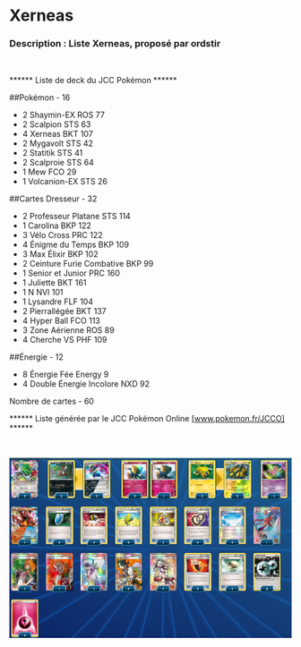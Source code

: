 # Xerneas

### Description : Liste Xerneas, proposé par ordstir

<br>

****** Liste de deck du JCC Pokémon ******

##Pokémon - 16

* 2 Shaymin-EX ROS 77
* 2 Scalpion STS 63
* 4 Xerneas BKT 107
* 2 Mygavolt STS 42
* 2 Statitik STS 41
* 2 Scalproie STS 64
* 1 Mew FCO 29
* 1 Volcanion-EX STS 26

##Cartes Dresseur - 32

* 2 Professeur Platane STS 114
* 1 Carolina BKP 122
* 3 Vélo Cross PRC 122
* 4 Énigme du Temps BKP 109
* 3 Max Élixir BKP 102
* 2 Ceinture Furie Combative BKP 99
* 1 Senior et Junior PRC 160
* 1 Juliette BKT 161
* 1 N NVI 101
* 1 Lysandre FLF 104
* 2 Pierrallégée BKT 137
* 4 Hyper Ball FCO 113
* 3 Zone Aérienne ROS 89
* 4 Cherche VS PHF 109

##Énergie - 12

* 8 Énergie Fée Energy 9
* 4 Double Énergie Incolore NXD 92

Nombre de cartes - 60

****** Liste générée par le JCC Pokémon Online [www.pokemon.fr/JCCO] ******

<br>

![alt text](img/Xerneas.png)

